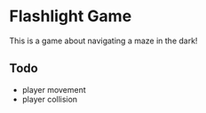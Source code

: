 # Flashlight Game

This is a game about navigating a maze in the dark!

## Todo

- player movement
- player collision

